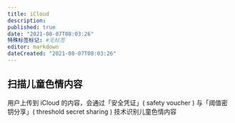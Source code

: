 ```yaml
---
title: iCloud
description:
published: true
date: "2021-08-07T08:03:26"
特殊标签标记: #无标签
editor: markdown
dateCreated: "2021-08-07T08:03:26"
---
```


## 扫描儿童色情内容

用户上传到 iCloud 的内容，会通过「安全凭证」( safety voucher ) 与「阈值密钥分享」( threshold secret sharing ) 技术识别儿童色情内容
